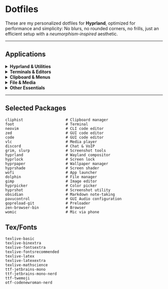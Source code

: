 # Dotfiles

These are my personalized dotfiles for **Hyprland**, optimized for performance and simplicity: No blurs, no rounded corners, no frills, just an efficient setup with a *neumorphism-inspired* aesthetic.

---

## Applications

<details>
<summary><strong>Hyprland & Utilities</strong></summary>
 
- **[Hyprlock](https://github.com/hyprwm/hyprlock)** – Locks your screen.
- **[Hyprpaper](https://github.com/hyprwm/hyprpaper)** – Manages Wayland wallpapers.
- **[Hyprshade](https://github.com/loqusion/hyprshade)** – Screen Shaders.

</details>

<details>
<summary><strong>Terminals & Editors</strong></summary>

- **[Foot](https://codeberg.org/dnkl/foot)** – Lightweight, fast Wayland-native terminal.
- **[Neovim](https://github.com/neovim/neovim)** – Command-line text editor.
- **[Zed](https://github.com/zed-industries/zed)** – GUI Code editor.
- **[Visual Studio Code](https://github.com/microsoft/vscode)** – GUI Code editor, Used primarily for its PDF preview support (Zed doesn't have it).

</details>

<details>
<summary><strong>Clipboard & Menus</strong></summary>

- **[Cliphist](https://github.com/sentriz/cliphist)** – Keeps a history of your clipboard entries.
- **[Wofi](https://github.com/SimplyCEO/wofi)** – Minimalist Wayland application launcher and menu.

</details>

<details>
<summary><strong>File & Media</strong></summary>

- **[Dolphin](https://kde.org/applications/system/org.kde.dolphin)** – File manager.  
- **[VLC](https://www.videolan.org/vlc/)** – Media player.  
- **[Gimp](https://www.gimp.org/)** – Image editor.

</details>

<details>
<summary><strong>Other Essentials</strong></summary>

- **[Discord](https://discord.com/)** – It's discord.
- **[Grim](https://github.com/emersion/grim)** + **[Slurp](https://github.com/emersion/slurp)** – For selecting and capturing screenshots.
- **[Hyprpicker](https://github.com/hyprwm/hyprpicker)** – Wayland color picker.  
- **[Hyprshot](https://github.com/hyprwm/hyprshot)** – Advanced screenshot utility.  
- **[Obsidian](https://obsidian.md/)** – Markdown-based note-taking.
- **[Pavucontrol](https://freedesktop.org/software/pulseaudio/pavucontrol)** – GUI Audio configuration.
- **[Gopreload](https://github.com/htruong/gopreload)** – For performance tweaks and faster loading.
- **[Zen Browser](https://github.com/zen-browser/desktop)** – Zen Browser is a Firefox-based Browser (yhea, crazy).
- **[Womic](https://wolicheng.com/womic/wo_mic_linux.html)** – Turns your phone into a wireless mic.

</details>

---

## Selected Packages

```text
cliphist                   # Clipboard manager
foot                       # Terminal
neovim                     # CLI code editor
zed                        # GUI code editor
code                       # GUI code editor
vlc                        # Media player
discord                    # Chat & VoIP
grim, slurp                # Screenshot tools
hyprland                   # Wayland compositor
hyprlock                   # Screen lock
hyprpaper                  # Wallpaper manager
hyprshade                  # Screen shader
wofi                       # App launcher
dolphin                    # File manager
gimp                       # Image editor
hyprpicker                 # Color picker
hyprshot                   # Screenshot utility
obsidian                   # Markdown note-taking
pavucontrol                # GUI Audio configuration
gopreload-git              # Preloader
zen-browser-bin            # Browser
womic                      # Mic via phone
```

## Tex/Fonts

```text
texlive-basic
texlive-binextra
texlive-fontsextra
texlive-fontsrecommended
texlive-latex
texlive-latexextra
texlive-mathscience
ttf-jetbrains-mono
ttf-jetbrains-mono-nerd
ttf-twemoji
otf-codenewroman-nerd
```
